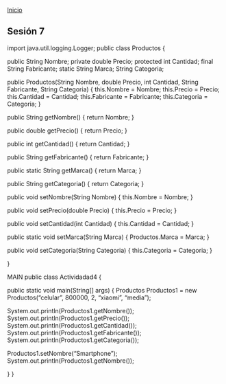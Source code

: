 <!-- No borrar o modificar -->
[Inicio](./index.md)

## Sesión 7 


<!-- Su documentación aquí -->

import java.util.logging.Logger; public class Productos {

public String Nombre; private double Precio; protected int Cantidad; final String Fabricante; static String Marca; String Categoria;

public Productos(String Nombre, double Precio, int Cantidad, String Fabricante, String Categoria) { this.Nombre = Nombre; this.Precio = Precio; this.Cantidad = Cantidad; this.Fabricante = Fabricante; this.Categoria = Categoria; }

public String getNombre() { return Nombre; }

public double getPrecio() { return Precio; }

public int getCantidad() { return Cantidad; }

public String getFabricante() { return Fabricante; }

public static String getMarca() { return Marca; }

public String getCategoria() { return Categoria; }

public void setNombre(String Nombre) { this.Nombre = Nombre; }

public void setPrecio(double Precio) { this.Precio = Precio; }

public void setCantidad(int Cantidad) { this.Cantidad = Cantidad; }

public static void setMarca(String Marca) { Productos.Marca = Marca; }

public void setCategoria(String Categoria) { this.Categoria = Categoria; }

}

MAIN public class Actividadad4 {

public static void main(String[] args) { Productos Productos1 = new Productos(“celular”, 800000, 2, “xiaomi”, “media”);

System.out.println(Productos1.getNombre()); System.out.println(Productos1.getPrecio()); System.out.println(Productos1.getCantidad()); System.out.println(Productos1.getFabricante()); System.out.println(Productos1.getCategoria());

Productos1.setNombre(“Smartphone”); System.out.println(Productos1.getNombre());

} }





